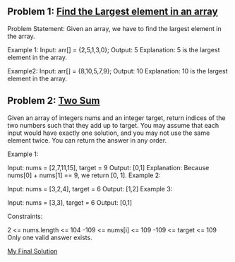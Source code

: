 ## Problem 1: [Find the Largest element in an array](https://takeuforward.org/data-structure/find-the-largest-element-in-an-array/)

Problem Statement: Given an array, we have to find the largest element in the array.

Example 1:
Input:
 arr[] = {2,5,1,3,0};
Output:
 5
Explanation:
 5 is the largest element in the array. 

Example2:
Input:
 arr[] = {8,10,5,7,9};
Output:
 10
Explanation:
 10 is the largest element in the array.



## Problem 2: [Two Sum](https://leetcode.com/problems/two-sum/)

Given an array of integers nums and an integer target, return indices of the two numbers such that they add up to target. You may assume that each input would have exactly one solution, and you may not use the same element twice. You can return the answer in any order.

Example 1:

Input: nums = [2,7,11,15], target = 9
Output: [0,1]
Explanation: Because nums[0] + nums[1] == 9, we return [0, 1].
Example 2:

Input: nums = [3,2,4], target = 6
Output: [1,2]
Example 3:

Input: nums = [3,3], target = 6
Output: [0,1]

Constraints:

2 <= nums.length <= 104
-109 <= nums[i] <= 109
-109 <= target <= 109
Only one valid answer exists.

 [My Final Solution](https://leetcode.com/submissions/detail/1345760656/)